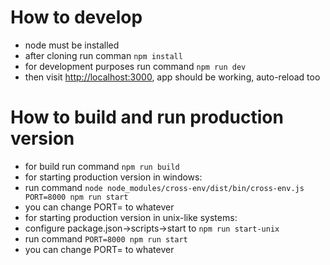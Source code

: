 # How to develop
- node must be installed
- after cloning run comman `npm install`
- for development purposes run command `npm run dev`
- then visit <http://localhost:3000>, app should be working, auto-reload too

# How to build and run production version
- for build run command `npm run build`
- for starting production version in windows:
 - run command `node node_modules/cross-env/dist/bin/cross-env.js PORT=8000 npm run start`
 - you can change PORT= to whatever
- for starting production version in unix-like systems:
 - configure package.json->scripts->start to `npm run start-unix`
 - run command `PORT=8000 npm run start`
 - you can change PORT= to whatever
